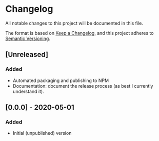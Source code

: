 # Changelog

All notable changes to this project will be documented in this file.

The format is based on [Keep a Changelog](https://keepachangelog.com/en/1.0.0/),
and this project adheres to [Semantic Versioning](https://semver.org/spec/v2.0.0.html).

## [Unreleased]

### Added
- Automated packaging and publishing to NPM
- Documentation: document the release process (as best I currently understand it).

## [0.0.0] - 2020-05-01
### Added
- Initial (unpublished) version
